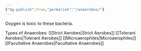 ```yaml
---
{"dg-publish":true,"permalink":"/anaerobes/"}
---
```


Oxygen is toxic to these bacteria.

Types of Anaerobes:
[[Strict Aerobes\|Strict Aerobes]]
[[Tolerant Aerobes\|Tolerant Aerobes]]
[[Microaerophiles\|Microaerophiles]]
[[Facultative Anaerobes\|Facultative Anaerobes]]
